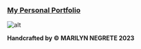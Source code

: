 ### [My Personal Portfolio](https://marilyn-n.github.io/my-portfolio/)
</hr>

![alt](./assets/images/portfolio-thumbnail)

**Handcrafted by © MARILYN NEGRETE 2023**